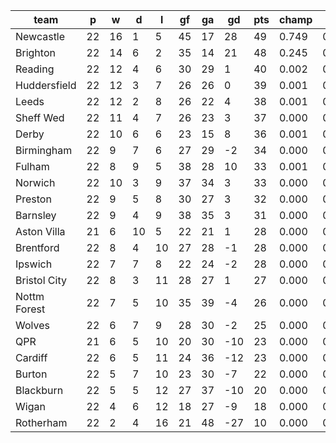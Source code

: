 |     team     | p  | w  | d  | l  | gf | ga | gd  | pts | champ | top2  | top3  | top4  |  5-7  | bot4  | bot3  | bot2  |
|--------------|----|----|----|----|----|----|-----|-----|-------|-------|-------|-------|-------|-------|-------|-------|
| Newcastle    | 22 | 16 |  1 |  5 | 45 | 17 |  28 |  49 | 0.749 | 0.984 | 0.996 | 0.999 | 0.001 | 0.000 | 0.000 | 0.000|
| Brighton     | 22 | 14 |  6 |  2 | 35 | 14 |  21 |  48 | 0.245 | 0.898 | 0.968 | 0.987 | 0.012 | 0.000 | 0.000 | 0.000|
| Reading      | 22 | 12 |  4 |  6 | 30 | 29 |   1 |  40 | 0.002 | 0.029 | 0.217 | 0.370 | 0.326 | 0.000 | 0.000 | 0.000|
| Huddersfield | 22 | 12 |  3 |  7 | 26 | 26 |   0 |  39 | 0.001 | 0.019 | 0.148 | 0.278 | 0.317 | 0.000 | 0.000 | 0.000|
| Leeds        | 22 | 12 |  2 |  8 | 26 | 22 |   4 |  38 | 0.001 | 0.015 | 0.121 | 0.231 | 0.311 | 0.000 | 0.000 | 0.000|
| Sheff Wed    | 22 | 11 |  4 |  7 | 26 | 23 |   3 |  37 | 0.000 | 0.006 | 0.079 | 0.165 | 0.278 | 0.001 | 0.000 | 0.000|
| Derby        | 22 | 10 |  6 |  6 | 23 | 15 |   8 |  36 | 0.001 | 0.015 | 0.125 | 0.240 | 0.321 | 0.000 | 0.000 | 0.000|
| Birmingham   | 22 |  9 |  7 |  6 | 27 | 29 |  -2 |  34 | 0.000 | 0.001 | 0.022 | 0.056 | 0.154 | 0.009 | 0.003 | 0.000|
| Fulham       | 22 |  8 |  9 |  5 | 38 | 28 |  10 |  33 | 0.001 | 0.017 | 0.126 | 0.242 | 0.318 | 0.001 | 0.000 | 0.000|
| Norwich      | 22 | 10 |  3 |  9 | 37 | 34 |   3 |  33 | 0.000 | 0.011 | 0.105 | 0.208 | 0.290 | 0.001 | 0.000 | 0.000|
| Preston      | 22 |  9 |  5 |  8 | 30 | 27 |   3 |  32 | 0.000 | 0.002 | 0.034 | 0.078 | 0.202 | 0.005 | 0.001 | 0.001|
| Barnsley     | 22 |  9 |  4 |  9 | 38 | 35 |   3 |  31 | 0.000 | 0.003 | 0.039 | 0.088 | 0.199 | 0.006 | 0.002 | 0.001|
| Aston Villa  | 21 |  6 | 10 |  5 | 22 | 21 |   1 |  28 | 0.000 | 0.001 | 0.011 | 0.027 | 0.105 | 0.019 | 0.007 | 0.002|
| Brentford    | 22 |  8 |  4 | 10 | 27 | 28 |  -1 |  28 | 0.000 | 0.000 | 0.003 | 0.007 | 0.041 | 0.059 | 0.027 | 0.008|
| Ipswich      | 22 |  7 |  7 |  8 | 22 | 24 |  -2 |  28 | 0.000 | 0.000 | 0.002 | 0.005 | 0.025 | 0.081 | 0.036 | 0.012|
| Bristol City | 22 |  8 |  3 | 11 | 28 | 27 |   1 |  27 | 0.000 | 0.000 | 0.004 | 0.014 | 0.061 | 0.041 | 0.017 | 0.006|
| Nottm Forest | 22 |  7 |  5 | 10 | 35 | 39 |  -4 |  26 | 0.000 | 0.000 | 0.001 | 0.003 | 0.019 | 0.131 | 0.070 | 0.023|
| Wolves       | 22 |  6 |  7 |  9 | 28 | 30 |  -2 |  25 | 0.000 | 0.000 | 0.000 | 0.001 | 0.012 | 0.147 | 0.075 | 0.025|
| QPR          | 21 |  6 |  5 | 10 | 20 | 30 | -10 |  23 | 0.000 | 0.000 | 0.000 | 0.000 | 0.004 | 0.303 | 0.173 | 0.073|
| Cardiff      | 22 |  6 |  5 | 11 | 24 | 36 | -12 |  23 | 0.000 | 0.000 | 0.000 | 0.000 | 0.002 | 0.409 | 0.256 | 0.110|
| Burton       | 22 |  5 |  7 | 10 | 23 | 30 |  -7 |  22 | 0.000 | 0.000 | 0.000 | 0.000 | 0.002 | 0.410 | 0.256 | 0.114|
| Blackburn    | 22 |  5 |  5 | 12 | 27 | 37 | -10 |  20 | 0.000 | 0.000 | 0.000 | 0.000 | 0.000 | 0.606 | 0.450 | 0.233|
| Wigan        | 22 |  4 |  6 | 12 | 18 | 27 |  -9 |  18 | 0.000 | 0.000 | 0.000 | 0.000 | 0.000 | 0.775 | 0.640 | 0.427|
| Rotherham    | 22 |  2 |  4 | 16 | 21 | 48 | -27 |  10 | 0.000 | 0.000 | 0.000 | 0.000 | 0.000 | 0.995 | 0.985 | 0.965|

